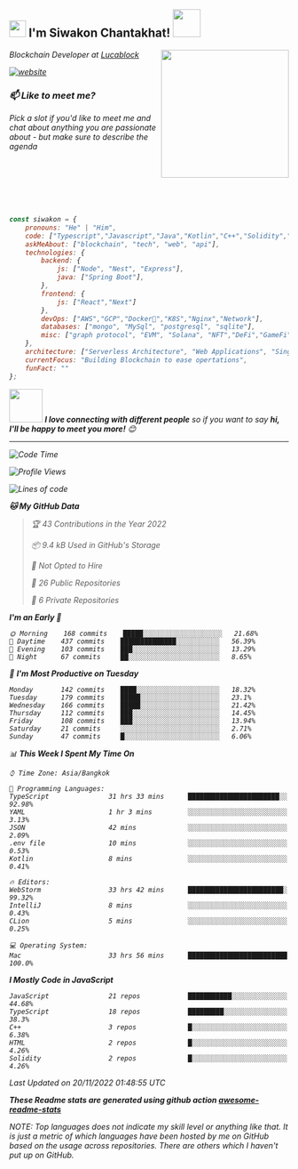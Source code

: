 <h2><img src="https://emojis.slackmojis.com/emojis/images/1531849430/4246/blob-sunglasses.gif?1531849430" width="30"/> I'm Siwakon Chantakhat! <img src="https://media.giphy.com/media/12oufCB0MyZ1Go/giphy.gif" width="50"></h2>
<img align='right' src="https://media.giphy.com/media/M9gbBd9nbDrOTu1Mqx/giphy.gif" width="230">
<p><em>Blockchain Developer at <a href="https://www.lucablock.io/">Lucablock

[![website](https://img.shields.io/badge/Website-46a2f1.svg?&style=flat-square&logo=Google-Chrome&logoColor=white&link=https://anmolsingh.me/)](https://siwakon.dev)


### 📫 Like to meet me?

Pick a slot if you'd like to meet me and chat about anything you are passionate about - but make sure to describe the agenda
<br />
<br />
<br />
<br />
<br />
<br />
<br />
```javascript
const siwakon = {
    pronouns: "He" | "Him",
    code: ["Typescript","Javascript","Java","Kotlin","C++","Solidity","Python","SQL"],
    askMeAbout: ["blockchain", "tech", "web", "api"],
    technologies: {
        backend: {
            js: ["Node", "Nest", "Express"],
            java: ["Spring Boot"],
        },
        frontend: {
            js: ["React","Next"]
        },
        devOps: ["AWS","GCP","Docker🐳","K8S","Nginx","Network"],
        databases: ["mongo", "MySql", "postgresql", "sqlite"],
        misc: ["graph protocol", "EVM", "Solana", "NFT","DeFi","GameFi"]
    },
    architecture: ["Serverless Architecture", "Web Applications", "Single Page Applications", "Backend Development"],
    currentFocus: "Building Blockchain to ease opertations",
    funFact: ""
};
```

<img src="https://media.giphy.com/media/LnQjpWaON8nhr21vNW/giphy.gif" width="60"> <em><b>I love connecting with different people</b> so if you want to say <b>hi, I'll be happy to meet you more!</b> 😊</em>

---
<!--START_SECTION:waka-->
![Code Time](http://img.shields.io/badge/Code%20Time-674%20hrs%2037%20mins-blue)

![Profile Views](http://img.shields.io/badge/Profile%20Views-0-blue)

![Lines of code](https://img.shields.io/badge/From%20Hello%20World%20I%27ve%20Written--4%20Million%20lines%20of%20code-blue)

**🐱 My GitHub Data** 

> 🏆 43 Contributions in the Year 2022
 > 
> 📦 9.4 kB Used in GitHub's Storage 
 > 
> 🚫 Not Opted to Hire
 > 
> 📜 26 Public Repositories 
 > 
> 🔑 6 Private Repositories  
 > 
**I'm an Early 🐤** 

```text
🌞 Morning    168 commits    █████░░░░░░░░░░░░░░░░░░░░   21.68% 
🌆 Daytime    437 commits    ██████████████░░░░░░░░░░░   56.39% 
🌃 Evening    103 commits    ███░░░░░░░░░░░░░░░░░░░░░░   13.29% 
🌙 Night      67 commits     ██░░░░░░░░░░░░░░░░░░░░░░░   8.65%

```
📅 **I'm Most Productive on Tuesday** 

```text
Monday       142 commits    ████░░░░░░░░░░░░░░░░░░░░░   18.32% 
Tuesday      179 commits    █████░░░░░░░░░░░░░░░░░░░░   23.1% 
Wednesday    166 commits    █████░░░░░░░░░░░░░░░░░░░░   21.42% 
Thursday     112 commits    ███░░░░░░░░░░░░░░░░░░░░░░   14.45% 
Friday       108 commits    ███░░░░░░░░░░░░░░░░░░░░░░   13.94% 
Saturday     21 commits     ░░░░░░░░░░░░░░░░░░░░░░░░░   2.71% 
Sunday       47 commits     █░░░░░░░░░░░░░░░░░░░░░░░░   6.06%

```


📊 **This Week I Spent My Time On** 

```text
⌚︎ Time Zone: Asia/Bangkok

💬 Programming Languages: 
TypeScript               31 hrs 33 mins      ███████████████████████░░   92.98% 
YAML                     1 hr 3 mins         ░░░░░░░░░░░░░░░░░░░░░░░░░   3.13% 
JSON                     42 mins             ░░░░░░░░░░░░░░░░░░░░░░░░░   2.09% 
.env file                10 mins             ░░░░░░░░░░░░░░░░░░░░░░░░░   0.53% 
Kotlin                   8 mins              ░░░░░░░░░░░░░░░░░░░░░░░░░   0.41%

🔥 Editors: 
WebStorm                 33 hrs 42 mins      ████████████████████████░   99.32% 
IntelliJ                 8 mins              ░░░░░░░░░░░░░░░░░░░░░░░░░   0.43% 
CLion                    5 mins              ░░░░░░░░░░░░░░░░░░░░░░░░░   0.25%

💻 Operating System: 
Mac                      33 hrs 56 mins      █████████████████████████   100.0%

```

**I Mostly Code in JavaScript** 

```text
JavaScript               21 repos            ███████████░░░░░░░░░░░░░░   44.68% 
TypeScript               18 repos            █████████░░░░░░░░░░░░░░░░   38.3% 
C++                      3 repos             █░░░░░░░░░░░░░░░░░░░░░░░░   6.38% 
HTML                     2 repos             █░░░░░░░░░░░░░░░░░░░░░░░░   4.26% 
Solidity                 2 repos             █░░░░░░░░░░░░░░░░░░░░░░░░   4.26%

```



 Last Updated on 20/11/2022 01:48:55 UTC
<!--END_SECTION:waka-->

**These Readme stats are generated using github action [awesome-readme-stats](https://github.com/anmol098/waka-readme-stats)**

NOTE: Top languages does not indicate my skill level or anything like that. It is just a metric of which languages have been hosted by me on GitHub based on the usage across repositories. There are others which I haven't put up on GitHub.
<!--stackedit_data:
eyJoaXN0b3J5IjpbMTI2NjU1ODI4OCwtMTU1MDQ0NTAwOSwtMT
YyMTcyNTA5XX0=
-->
